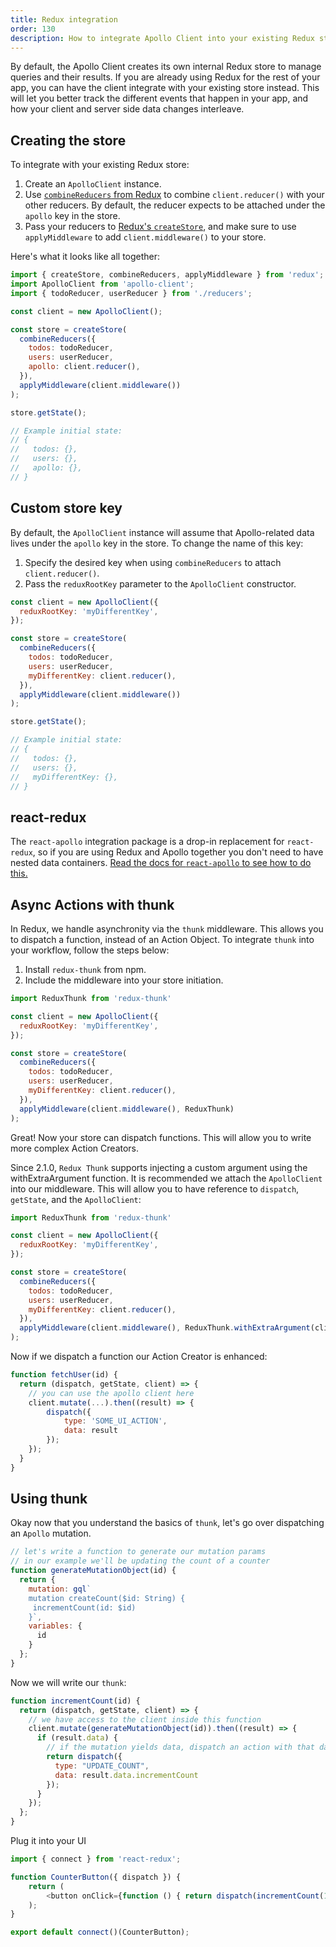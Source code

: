 ```yaml
---
title: Redux integration
order: 130
description: How to integrate Apollo Client into your existing Redux store.
---
```


By default, the Apollo Client creates its own internal Redux store to manage queries and their results. If you are already using Redux for the rest of your app, you can have the client integrate with your existing store instead. This will let you better track the different events that happen in your app, and how your client and server side data changes interleave.

<h2 id="creating-store">Creating the store</h2>

To integrate with your existing Redux store:

1. Create an `ApolloClient` instance.
2. Use [`combineReducers` from Redux](http://redux.js.org/docs/api/combineReducers.html) to combine `client.reducer()` with your other reducers. By default, the reducer expects to be attached under the `apollo` key in the store.
3. Pass your reducers to [Redux's `createStore`](http://redux.js.org/docs/api/createStore.html), and make sure to use `applyMiddleware` to add `client.middleware()` to your store.

Here's what it looks like all together:

```js
import { createStore, combineReducers, applyMiddleware } from 'redux';
import ApolloClient from 'apollo-client';
import { todoReducer, userReducer } from './reducers';

const client = new ApolloClient();

const store = createStore(
  combineReducers({
    todos: todoReducer,
    users: userReducer,
    apollo: client.reducer(),
  }),
  applyMiddleware(client.middleware())
);

store.getState();

// Example initial state:
// {
//   todos: {},
//   users: {},
//   apollo: {},
// }
```

<h2 id="custom-store-key">Custom store key</h2>

By default, the `ApolloClient` instance will assume that Apollo-related data lives under the `apollo` key in the store. To change the name of this key:

1. Specify the desired key when using `combineReducers` to attach `client.reducer()`.
2. Pass the `reduxRootKey` parameter to the `ApolloClient` constructor.

```js
const client = new ApolloClient({
  reduxRootKey: 'myDifferentKey',
});

const store = createStore(
  combineReducers({
    todos: todoReducer,
    users: userReducer,
    myDifferentKey: client.reducer(),
  }),
  applyMiddleware(client.middleware())
);

store.getState();

// Example initial state:
// {
//   todos: {},
//   users: {},
//   myDifferentKey: {},
// }
```

<h2 id="react-redux">react-redux</h2>

The `react-apollo` integration package is a drop-in replacement for `react-redux`, so if you are using Redux and Apollo together you don't need to have nested data containers. [Read the docs for `react-apollo` to see how to do this.](react.html)

<h2 id="async-actions">Async Actions with thunk</h2>

In Redux, we handle asynchronity via the `thunk` middleware. This allows you to dispatch a function, instead of an Action Object. To integrate `thunk` into your workflow, follow the steps below:
 
1. Install `redux-thunk` from npm.
2. Include the middleware into your store initiation.

```js
import ReduxThunk from 'redux-thunk' 

const client = new ApolloClient({
  reduxRootKey: 'myDifferentKey',
});

const store = createStore(
  combineReducers({
    todos: todoReducer,
    users: userReducer,
    myDifferentKey: client.reducer(),
  }),
  applyMiddleware(client.middleware(), ReduxThunk)
);

```

Great! Now your store can dispatch functions. This will allow you to write more complex Action Creators. 

Since 2.1.0, `Redux Thunk` supports injecting a custom argument using the withExtraArgument function. It is recommended we attach the `ApolloClient` into our middleware. This will allow you to have reference to `dispatch`, `getState`, and the `ApolloClient`:

```js
import ReduxThunk from 'redux-thunk' 

const client = new ApolloClient({
  reduxRootKey: 'myDifferentKey',
});

const store = createStore(
  combineReducers({
    todos: todoReducer,
    users: userReducer,
    myDifferentKey: client.reducer(),
  }),
  applyMiddleware(client.middleware(), ReduxThunk.withExtraArgument(client))
);

```

Now if we dispatch a function our Action Creator is enhanced:

```js
function fetchUser(id) {
  return (dispatch, getState, client) => {
    // you can use the apollo client here
    client.mutate(...).then((result) => {
        dispatch({
            type: 'SOME_UI_ACTION',
            data: result
        });
    });   
  }
}

```

<h2 id="using-thunk">Using thunk</h2>

Okay now that you understand the basics of `thunk`, let's go over dispatching an `Apollo` mutation.

```js
// let's write a function to generate our mutation params
// in our example we'll be updating the count of a counter
function generateMutationObject(id) {
  return {
    mutation: gql`
    mutation createCount($id: String) {
     incrementCount(id: $id)
    }`,
    variables: {
      id
    }
  };
}

```

Now we will write our `thunk`:

```js
function incrementCount(id) {
  return (dispatch, getState, client) => {
    // we have access to the client inside this function
    client.mutate(generateMutationObject(id)).then((result) => {
      if (result.data) {
        // if the mutation yields data, dispatch an action with that data
        return dispatch({
          type: "UPDATE_COUNT",
          data: result.data.incrementCount
        });
      }
    });
  };
}
```

Plug it into your UI

```js
import { connect } from 'react-redux';

function CounterButton({ dispatch }) {
    return (
        <button onClick={function () { return dispatch(incrementCount(1));}}>Click me!</button>
    );
}

export default connect()(CounterButton);
```



